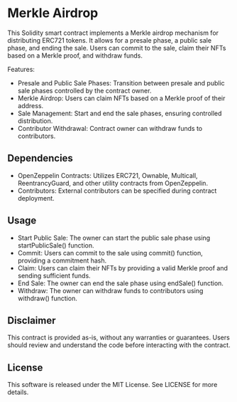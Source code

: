 # Merkle Airdrop

This Solidity smart contract implements a Merkle airdrop mechanism for distributing ERC721 tokens. It allows for a presale phase, a public sale phase, and ending the sale. Users can commit to the sale, claim their NFTs based on a Merkle proof, and withdraw funds.

Features:

- Presale and Public Sale Phases: Transition between presale and public sale phases controlled by the contract owner.
- Merkle Airdrop: Users can claim NFTs based on a Merkle proof of their address.
- Sale Management: Start and end the sale phases, ensuring controlled distribution.
- Contributor Withdrawal: Contract owner can withdraw funds to contributors.

## Dependencies

- OpenZeppelin Contracts: Utilizes ERC721, Ownable, Multicall, ReentrancyGuard, and other utility contracts from OpenZeppelin.
- Contributors: External contributors can be specified during contract deployment.

## Usage

- Start Public Sale: The owner can start the public sale phase using startPublicSale() function.
- Commit: Users can commit to the sale using commit() function, providing a commitment hash.
- Claim: Users can claim their NFTs by providing a valid Merkle proof and sending sufficient funds.
- End Sale: The owner can end the sale phase using endSale() function.
- Withdraw: The owner can withdraw funds to contributors using withdraw() function.

## Disclaimer

This contract is provided as-is, without any warranties or guarantees. Users should review and understand the code before interacting with the contract.

## License

This software is released under the MIT License. See LICENSE for more details.
